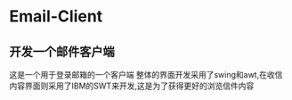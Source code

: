 # Email-Client
开发一个邮件客户端
----------------------------------
这是一个用于登录邮箱的一个客户端
整体的界面开发采用了swing和awt,在收信内容界面则采用了IBM的SWT来开发,这是为了获得更好的浏览信件内容

